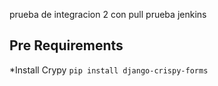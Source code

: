 prueba de integracion 2 con pull
prueba jenkins
## Pre Requirements
*Install Crypy
```pip install django-crispy-forms```
